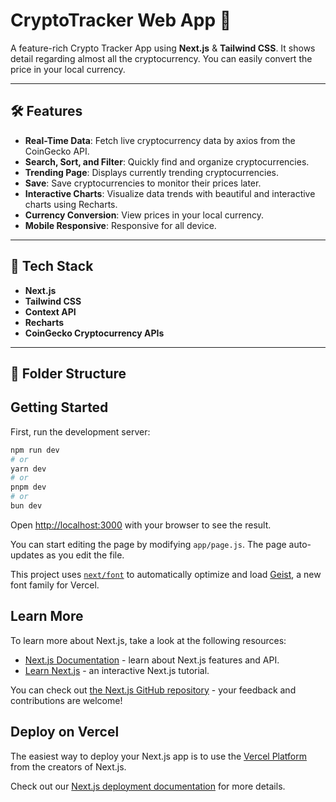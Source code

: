 # CryptoTracker Web App 🌟

A feature-rich Crypto Tracker App using **Next.js** & **Tailwind CSS**. It shows detail regarding almost all the cryptocurrency. You can easily convert the price in your local currency.

---

## 🛠 Features

- **Real-Time Data**: Fetch live cryptocurrency data by axios from the CoinGecko API.
- **Search, Sort, and Filter**: Quickly find and organize cryptocurrencies.
- **Trending Page**: Displays currently trending cryptocurrencies.
- **Save**: Save cryptocurrencies to monitor their prices later.
- **Interactive Charts**: Visualize data trends with beautiful and interactive charts using Recharts.
- **Currency Conversion**: View prices in your local currency.
- **Mobile Responsive**: Responsive for all device.

---

## 🚀 Tech Stack

- **Next.js**
- **Tailwind CSS**
- **Context API**
- **Recharts**
- **CoinGecko Cryptocurrency APIs**

---

## 📂 Folder Structure



## Getting Started

First, run the development server:

```bash
npm run dev
# or
yarn dev
# or
pnpm dev
# or
bun dev
```

Open [http://localhost:3000](http://localhost:3000) with your browser to see the result.

You can start editing the page by modifying `app/page.js`. The page auto-updates as you edit the file.

This project uses [`next/font`](https://nextjs.org/docs/app/building-your-application/optimizing/fonts) to automatically optimize and load [Geist](https://vercel.com/font), a new font family for Vercel.

## Learn More

To learn more about Next.js, take a look at the following resources:

- [Next.js Documentation](https://nextjs.org/docs) - learn about Next.js features and API.
- [Learn Next.js](https://nextjs.org/learn) - an interactive Next.js tutorial.

You can check out [the Next.js GitHub repository](https://github.com/vercel/next.js) - your feedback and contributions are welcome!

## Deploy on Vercel

The easiest way to deploy your Next.js app is to use the [Vercel Platform](https://vercel.com/new?utm_medium=default-template&filter=next.js&utm_source=create-next-app&utm_campaign=create-next-app-readme) from the creators of Next.js.

Check out our [Next.js deployment documentation](https://nextjs.org/docs/app/building-your-application/deploying) for more details.
